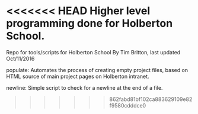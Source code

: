 <<<<<<< HEAD
Higher level programming done for Holberton School. 
=======
Repo for tools/scripts for Holberton School
By Tim Britton, last updated Oct/11/2016

populate: Automates the process of creating empty project files, based on HTML source of main project pages on Holberton intranet.

newline: Simple script to check for a newline at the end of a file.
>>>>>>> 862fabd81bf102ca883629109e82f9580cdddce0
